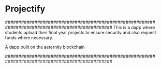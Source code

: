 # Projectify

################################################################################################
This is a dapp where students upload their final year projects to ensure security and also request funds where necessary.

A dapp built on the aeternity blockchain

################################################################################################

